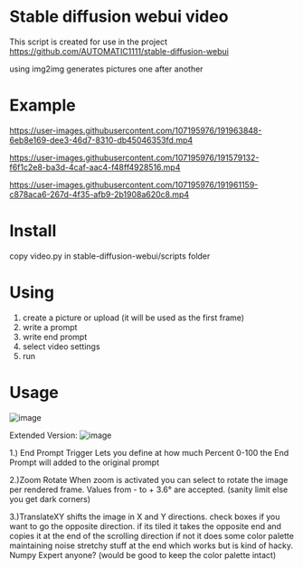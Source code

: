 # Stable diffusion webui video

This script is created for use in the project https://github.com/AUTOMATIC1111/stable-diffusion-webui

using img2img generates pictures one after another

# Example



https://user-images.githubusercontent.com/107195976/191963848-6eb8e169-dee3-46d7-8310-db45046353fd.mp4


https://user-images.githubusercontent.com/107195976/191579132-f6f1c2e8-ba3d-4caf-aac4-f48ff4928516.mp4


https://user-images.githubusercontent.com/107195976/191961159-c878aca6-267d-4f35-afb9-2b1908a620c8.mp4



# Install
copy video.py in stable-diffusion-webui/scripts folder

# Using
1. create a picture or upload (it will be used as the first frame)
2. write a prompt
3. write end prompt
4. select video settings
5. run

# Usage

![image](https://user-images.githubusercontent.com/107195976/191533315-b09e0e08-ec0c-4a86-a1fc-c451438a4e98.png)

Extended Version:
![image](https://user-images.githubusercontent.com/12010863/195175113-12df7e14-4f96-4737-99c5-873b2278c796.png)

1.) End Prompt Trigger
Lets you define at how much Percent 0-100 the End Prompt will added to the original prompt

2.)Zoom Rotate
When zoom is activated you can select to rotate the image per rendered frame. Values from - to + 3.6° are accepted. (sanity limit else you get dark corners)

3.)TranslateXY
shifts the image in X and Y directions. check boxes if you want to go the opposite direction.
 if its tiled it takes the opposite end and copies it at the end of the scrolling direction
if not it does some color palette maintaining noise stretchy stuff at the end which works but is kind of hacky. 
Numpy Expert anyone? (would be good to keep the color palette intact)   





